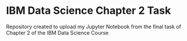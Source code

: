 # IBM Data Science Chapter 2 Task
Repository created to upload my Jupyter Notebook from the final task of Chapter 2 of the IBM Data Science Course
